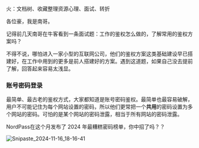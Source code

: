 火：文档树、收藏整理资源心理、面试、转折



各位豪，我是南哥。

记得前几天南哥在牛客看到一条面试题：工作的鉴权怎么做的，了解常用的鉴权方案吗？

不得不说，哪怕进入一家小型的互联网公司，他们的鉴权方案这类基础建设早已搭建好，在工作中用到的更多是前人搭建好的方案。遇到这道题，如果自己没去提前了解，回答起来容易太浅显。



### 账号密码登录

最简单、最古老的鉴权方式，大家都知道是账号密码鉴权。最简单也最容易破解，用户不可能记住为每个网站设置的密码，所以他们更常把一个**共用**的密码设置为多个网站的密码。可怕的是某个网站的密码泄露，相当于所有网站的密码泄露。

NordPass在这个月发布了 2024 年最糟糕密码榜单，你中招了吗？？

![Snipaste_2024-11-16_18-16-41](D:\Users\win\Desktop\Snipaste_2024-11-16_18-16-41.png)